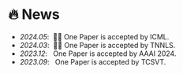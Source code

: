 # 🔥 News
- *2024.05*: &nbsp;🎉🎉 One Paper is accepted by ICML. 
- *2024.03*: &nbsp;🎉🎉 One Paper is accepted by TNNLS. 
- *2023.12*: &nbsp; One Paper is accepted by AAAI 2024. 
- *2023.09*: &nbsp; One Paper is accepted by TCSVT. 

